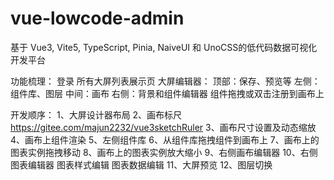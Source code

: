 # vue-lowcode-admin
基于 Vue3, Vite5, TypeScript, Pinia, NaiveUI 和 UnoCSS的低代码数据可视化开发平台


功能梳理：
登录
所有大屏列表展示页
大屏编辑器：
顶部：保存、预览等
左侧：组件库、图层
中间：画布
右侧：背景和组件编辑器
组件拖拽或双击注册到画布上


开发顺序：
1、大屏设计器布局
2、画布标尺
https://gitee.com/majun2232/vue3sketchRuler
3、画布尺寸设置及动态缩放
4、画布上组件渲染
5、左侧组件库
6、从组件库拖拽组件到画布上
7、画布上的图表实例拖拽移动
8、画布上的图表实例放大缩小
9、右侧画布编辑器
10、右侧图表编辑器
图表样式编辑
图表数据编辑
11、大屏预览
12、图层切换